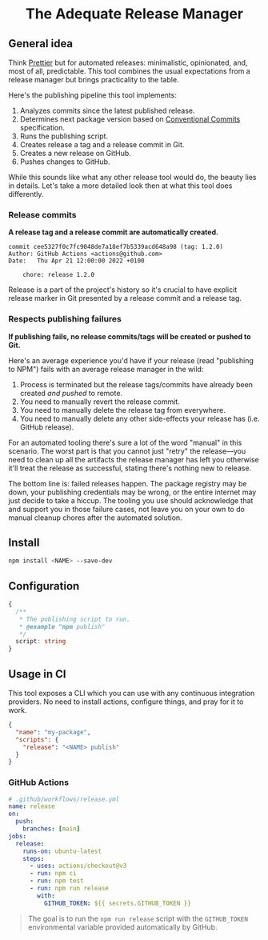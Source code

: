<h1 align="center">The Adequate Release Manager</h1>

## General idea

Think [Prettier](https://prettier.io/) but for automated releases: minimalistic, opinionated, and, most of all, predictable. This tool combines the usual expectations from a release manager but brings practicality to the table.

Here's the publishing pipeline this tool implements:

1. Analyzes commits since the latest published release.
1. Determines next package version based on [Conventional Commits](https://www.conventionalcommits.org/) specification.
1. Runs the publishing script.
1. Creates release a tag and a release commit in Git.
1. Creates a new release on GitHub.
1. Pushes changes to GitHub.

While this sounds like what any other release tool would do, the beauty lies in details. Let's take a more detailed look then at what this tool does differently.

### Release commits

**A release tag and a release commit are automatically created.**

```
commit cee5327f0c7fc9048de7a18ef7b5339acd648a98 (tag: 1.2.0)
Author: GitHub Actions <actions@github.com>
Date:   Thu Apr 21 12:00:00 2022 +0100

    chore: release 1.2.0

```

Release is a part of the project's history so it's crucial to have explicit release marker in Git presented by a release commit and a release tag.

### Respects publishing failures

**If publishing fails, no release commits/tags will be created or pushed to Git.**

Here's an average experience you'd have if your release (read "publishing to NPM") fails with an average release manager in the wild:

1. Process is terminated but the release tags/commits have already been created _and pushed_ to remote.
1. You need to manually revert the release commit.
1. You need to manually delete the release tag from everywhere.
1. You need to manually delete any other side-effects your release has (i.e. GitHub release).

For an automated tooling there's sure a lot of the word "manual" in this scenario. The worst part is that you cannot just "retry" the release—you need to clean up all the artifacts the release manager has left you otherwise it'll treat the release as successful, stating there's nothing new to release.

The bottom line is: failed releases happen. The package registry may be down, your publishing credentials may be wrong, or the entire internet may just decide to take a hiccup. The tooling you use should acknowledge that and support you in those failure cases, not leave you on your own to do manual cleanup chores after the automated solution.

## Install

```sh
npm install <NAME> --save-dev
```

## Configuration

```ts
{
  /**
   * The publishing script to run.
   * @example "npm publish"
   */
  script: string
}
```

## Usage in CI

This tool exposes a CLI which you can use with any continuous integration providers. No need to install actions, configure things, and pray for it to work.

```json
{
  "name": "my-package",
  "scripts": {
    "release": "<NAME> publish"
  }
}
```

### GitHub Actions

```yml
# .github/workflows/release.yml
name: release
on:
  push:
    branches: [main]
jobs:
  release:
    runs-on: ubuntu-latest
    steps:
      - uses: actions/checkout@v3
      - run: npm ci
      - run: npm test
      - run: npm run release
        with:
          GITHUB_TOKEN: ${{ secrets.GITHUB_TOKEN }}
```

> The goal is to run the `npm run release` script with the `GITHUB_TOKEN` environmental variable provided automatically by GitHub.
